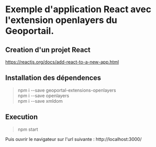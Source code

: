 # Exemple d'application React avec l'extension openlayers du Geoportail.

## Creation d'un projet React
https://reactjs.org/docs/add-react-to-a-new-app.html

## Installation des dépendences
>npm i --save geoportal-extensions-openlayers  
npm i --save openlayers  
npm i --save xmldom

## Execution
>npm start

Puis ouvrir le navigateur sur l'url suivante : http://localhost:3000/
